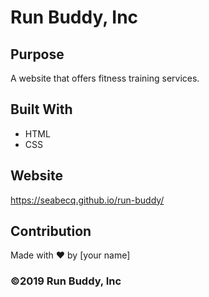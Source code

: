 # Run Buddy, Inc

## Purpose
A website that offers fitness training services. 

## Built With
* HTML
* CSS

## Website
https://seabecq.github.io/run-buddy/

## Contribution
Made with ❤️ by [your name]

### ©️2019 Run Buddy, Inc 
